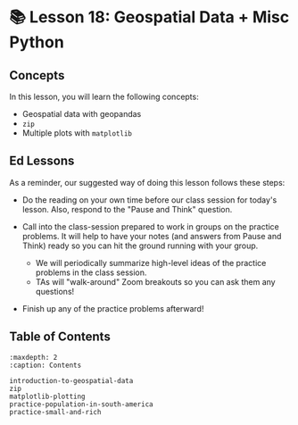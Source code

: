 # 📚 Lesson 18: Geospatial Data +  Misc Python
##  Concepts  

In this lesson, you will learn the following concepts:  
-  Geospatial data with geopandas  
-  `zip`   
-  Multiple plots with     `matplotlib`   

##  Ed Lessons  

As a reminder, our suggested way of doing this lesson follows these steps:  
-  Do the reading on your own time before our class session for today's lesson. Also, respond to the "Pause and Think" question.  
-  Call into the class-session prepared to work in groups on the practice problems. It will help to have your notes (and answers from Pause and Think) ready so you can hit the ground running with your group.  
    -  We will periodically summarize high-level ideas of the practice problems in the class session.  
    -  TAs will "walk-around" Zoom breakouts so you can ask them any questions!  

-  Finish up any of the practice problems afterward!  



## Table of Contents

```{toctree}
:maxdepth: 2
:caption: Contents

introduction-to-geospatial-data
zip
matplotlib-plotting
practice-population-in-south-america
practice-small-and-rich
```